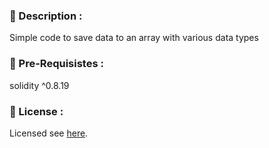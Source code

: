 ### 📖 Description :

Simple code to save data to an array with various data types

### 🧾 Pre-Requisistes :

solidity ^0.8.19

### 📝 License :

Licensed see [here](./LICENSE).
